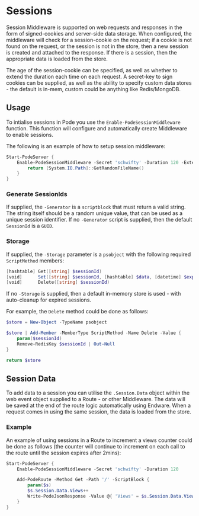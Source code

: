 # Sessions

Session Middleware is supported on web requests and responses in the form of signed-cookies and server-side data storage. When configured, the middleware will check for a session-cookie on the request; if a cookie is not found on the request, or the session is not in the store, then a new session is created and attached to the response. If there is a session, then the appropriate data is loaded from the store.

The age of the session-cookie can be specified, as well as whether to extend the duration each time on each request. A secret-key to sign cookies can be supplied, as well as the ability to specify custom data stores - the default is in-mem, custom could be anything like Redis/MongoDB.

## Usage

To intialise sessions in Pode you use the `Enable-PodeSessionMiddleware` function. This function will configure and automatically create Middleware to enable sessions.

The following is an example of how to setup session middleware:

```powershell
Start-PodeServer {
    Enable-PodeSessionMiddleware -Secret 'schwifty' -Duration 120 -Extend -Generator {
        return [System.IO.Path]::GetRandomFileName()
    }
}
```

### Generate SessionIds

If supplied, the `-Generator` is a `scriptblock` that must return a valid string. The string itself should be a random unique value, that can be used as a unique session identifier. If no `-Generator` script is supplied, then the default `SessionId` is a `GUID`.

### Storage

If supplied, the `-Storage` parameter is a `psobject` with the following required `ScriptMethod` members:

```powershell
[hashtable] Get([string] $sessionId)
[void]      Set([string] $sessionId, [hashtable] $data, [datetime] $expiry)
[void]      Delete([string] $sessionId)
```

If no `-Storage` is supplied, then a default in-memory store is used - with auto-cleanup for expired sessions.

For example, the `Delete` method could be done as follows:

```powershell
$store = New-Object -TypeName psobject

$store | Add-Member -MemberType ScriptMethod -Name Delete -Value {
    param($sessionId)
    Remove-RedisKey $sessionId | Out-Null
}

return $store
```

## Session Data

To add data to a session you can utilise the `.Session.Data` object within the web event object supplied to a Route - or other Middleware. The data will be saved at the end of the route logic automatically using Endware. When a request comes in using the same session, the data is loaded from the store.

### Example

An example of using sessions in a Route to increment a views counter could be done as follows (the counter will continue to increment on each call to the route until the session expires after 2mins):

```powershell
Start-PodeServer {
    Enable-PodeSessionMiddleware -Secret 'schwifty' -Duration 120

    Add-PodeRoute -Method Get -Path '/' -ScriptBlock {
        param($s)
        $s.Session.Data.Views++
        Write-PodeJsonResponse -Value @{ 'Views' = $s.Session.Data.Views }
    }
}
```
